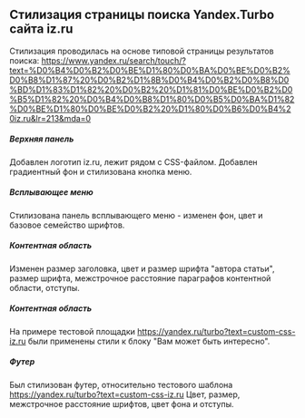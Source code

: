 Стилизация страницы поиска Yandex.Turbo сайта iz.ru
----------------------------------------------------

Стилизация проводилась на основе типовой страницы результатов поиска:
https://www.yandex.ru/search/touch/?text=%D0%B4%D0%B2%D0%BE%D1%80%D0%BA%D0%BE%D0%B2%D0%B8%D1%87%20%D0%B2%D1%8B%D0%B4%D0%B2%D0%B8%D0%BD%D1%83%D1%82%20%D0%B2%20%D1%81%D0%BE%D0%B2%D0%B5%D1%82%20%D0%B4%D0%B8%D1%80%D0%B5%D0%BA%D1%82%D0%BE%D1%80%D0%BE%D0%B2%20%D1%80%D0%B6%D0%B4%20iz.ru&lr=213&mda=0

##### Верхняя панель
Добавлен логотип iz.ru, лежит рядом с CSS-файлом.
Добавлен градиентный фон и стилизована кнопка меню.


##### Всплывающее меню
Стилизована панель всплывающего меню - изменен фон, 
цвет и базовое семейство шрифтов.

##### Контентная область
Изменен размер заголовка, цвет и размер шрифта "автора статьи", размер шрифта, 
межстрочное расстояние параграфов контентной области, отступы.

##### Контентная область
На примере тестовой площадки https://yandex.ru/turbo?text=custom-css-iz.ru 
были применены стили к блоку "Вам может быть интересно".

##### Футер
Был стилизован футер, относительно тестового шаблона https://yandex.ru/turbo?text=custom-css-iz.ru 
Цвет, размер, межстрочное расстояние шрифтов, цвет фона и отступы.
